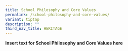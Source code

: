 ```yaml
---
title: School Philosophy and Core Values
permalink: /school-philosophy-and-core-values/
variant: tiptap
description: ""
third_nav_title: HERITAGE
---
```

<p><strong>Insert text for School Philosophy and Core Values here</strong>
</p>